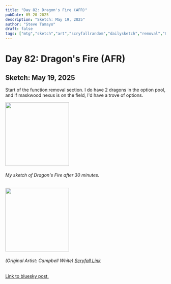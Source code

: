 ```yaml
---
title: "Day 82: Dragon's Fire (AFR)"
pubDate: 05-20-2025
description: "Sketch: May 19, 2025"
author: "Steve Tamayo"
draft: false
tags: ["mtg","sketch","art","scryfallrandom","dailysketch","removal","Campbell White"]
---
```

# Day 82: Dragon's Fire (AFR)
## Sketch: May 19, 2025


Start of the function:removal section. I do have 2 dragons in the option pool, and if maskwood nexus is on the field, I'd have a trove of options.


<img src="https://cdn.bsky.app/img/feed_fullsize/plain/did:plc:vlb3baqyfxfheceuqyubujfl/bafkreigjsjrlfcbbsf4g6vyb5dy5qroy2k4qzvravcot2hytereozhsesy@jpeg" height="200">


###### My sketch of Dragon's Fire after 30 minutes.
<img src="https://cards.scryfall.io/large/front/9/6/9666987a-5267-46d3-9b00-31baa92a9cbc.jpg?1627706098" height="200">


###### (Original Artist: Campbell White) [Scryfall Link](https://scryfall.com/card/afr/139/dragons-fire)


[Link to bluesky post.](https://bsky.app/profile/sorocoroto.bsky.social/post/3lpne45os7k2c)